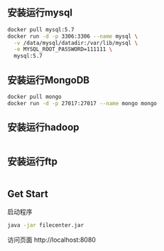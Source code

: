 

## 安装运行mysql
```bash
docker pull mysql:5.7
docker run -d -p 3306:3306 --name mysql \
  -v /data/mysql/datadir:/var/lib/mysql \
  -e MYSQL_ROOT_PASSWORD=111111 \
  mysql:5.7
```

## 安装运行MongoDB

```bash
docker pull mongo
docker run -d -p 27017:27017 --name mongo mongo
```


## 安装运行hadoop

```bash
```


## 安装运行ftp

```bash
```


## Get Start

启动程序
```bash
java -jar filecenter.jar
```
访问页面 http://localhost:8080

